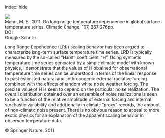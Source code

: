 index: hide

<div class="Citation">
    <div class="Citation-thumb CitationThumb-linked"  data-href="https://doi.org/10.1007/s10584-010-9998-z">
      <img src="https://static.claimspace.cloud/climate-study-static/refs/thumbs/10/Mann_2011-thumb.png" />
    </div>

  <div class="Citation-body">
    <div class="Citation-text">Mann, M. E., 2011: On long range temperature dependence in global surface temperature series. <span class="Article-journal">Climatic Change, </span><span class="Article-volume">107, </span>267-276pp.</div>
    <div class="Citation-links">
      <div class="CitationLink" data-href="https://doi.org/10.1007/s10584-010-9998-z">
        <div class="CitationLink-icon CitationLink-Doi"></div>
        <div class="CitationLink-text">DOI</div>
      </div>
      <div class="CitationLink" data-href="https://scholar.google.com/scholar?q=10.1007/s10584-010-9998-z">
        <div class="CitationLink-icon CitationLink-Scholar"></div>
        <div class="CitationLink-text">Google Scholar</div>
      </div>
    </div>
  </div>
</div>

Long Range Dependence (LRD) scaling behavior has been argued to characterize long-term surface temperature time series. LRD is typically measured by the so-called “Hurst” coefficient, “H”. Using synthetic temperature time series generated by a simple climate model with known physics, I demonstrate that the values of H obtained for observational temperature time series can be understood in terms of the linear response to past estimated natural and anthropogenic external radiative forcing combined with the effects of random white noise weather forcing. The precise value of H is seen to depend on the particular noise realization. The overall distribution obtained over an ensemble of noise realizations is seen to be a function of the relative amplitude of external forcing and internal stochastic variability and additionally in climate “proxy” records, the amount of non-climatic noise present. There is no obvious reason to appeal to more exotic physics for an explanation of the apparent scaling behavior in observed temperature data.

<div class="Citation-copy">
&copy; Springer Nature, 2011
</div>